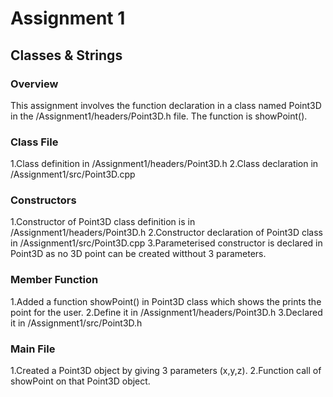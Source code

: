 # Assignment 1
## Classes & Strings
### Overview
This assignment involves the function declaration in a class named Point3D in the /Assignment1/headers/Point3D.h file. The function is showPoint().
### Class File
1.Class definition in /Assignment1/headers/Point3D.h
2.Class declaration in /Assignment1/src/Point3D.cpp
### Constructors
1.Constructor of Point3D class definition is in /Assignment1/headers/Point3D.h
2.Constructor declaration of Point3D class in /Assignment1/src/Point3D.cpp
3.Parameterised constructor is declared in Point3D as no 3D point can be created witthout 3 parameters.
### Member Function 
1.Added a function showPoint() in Point3D class which shows the prints the point for the user.
2.Define it in /Assignment1/headers/Point3D.h
3.Declared it in /Assignment1/src/Point3D.h
 ### Main File
 1.Created a Point3D object by giving 3 parameters (x,y,z).
 2.Function call of showPoint on that Point3D object.


